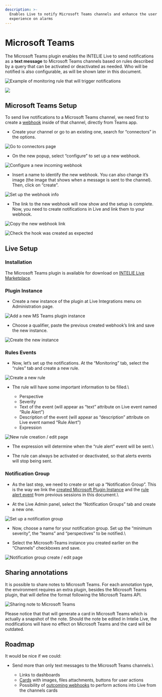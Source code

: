 ```yaml
---
description: >-
  Enables Live to notify Microsoft Teams channels and enhance the user
  experience on alarms
---
```


# Microsoft Teams

The Microsoft Teams plugin enables the INTELIE Live to send notifications as a **text message** to Microsoft Teams channels based on rules described by a query that can be activated or deactivated as needed. Who will be notified is also configurable, as will be shown later in this document.

![Example of monitoring rule that will trigger notifications](<../.gitbook/assets/image (160).png>)

![](<../.gitbook/assets/image (59).png>)

## Microsoft Teams Setup

To send live notifications to a Microsoft Teams channel, we need first to create a [webhook](https://docs.microsoft.com/en-us/microsoftteams/platform/webhooks-and-connectors/how-to/connectors-using#setting-up-a-custom-incoming-webhook) inside of that channel, directly from Teams app.

* Create your channel or go to an existing one, search for “connectors” in the options.

![Go to connectors page](<../.gitbook/assets/image (35).png>)

* On the new popup, select “configure” to set up a new webhook.

![Configure a new incoming webhook](<../.gitbook/assets/image (170).png>)

* Insert a name to identify the new webhook. You can also change it’s image (the image that shows when a message is sent to the channel). Then, click on “create”.

![Set up the webhook info](<../.gitbook/assets/image (13) (1).png>)

* The link to the new webhook will now show and the setup is complete. Now, you need to create notifications in Live and link them to your webhook.

![Copy the new webhook link](<../.gitbook/assets/image (132).png>)

![Check the hook was created as expected](<../.gitbook/assets/image (110).png>)

## Live Setup

### Installation

The Microsoft Teams plugin is available for download on [INTELIE Live Marketplace](https://marketplace.intelie.com/artifact/plugin-microsoft-teams).

### Plugin Instance

* Create a new instance of the plugin at Live Integrations menu on Administration page.

![Add a new MS Teams plugin instance](<../.gitbook/assets/image (43).png>)

* Choose a qualifier, paste the previous created webhook’s link and save the new instance.

![Create the new instance](<../.gitbook/assets/image (121).png>)

### Rules Events

* Now, let’s set up the notifications. At the “Monitoring” tab, select the “rules” tab and create a new rule.

![Create a new rule](<../.gitbook/assets/image (137).png>)

* The rule will have some important information to be filled.\

  * Perspective
  * Severity
  * Text of the event (will appear as “text” attribute on Live event named “Rule Alert”)
  * Description of the event (will appear as “description” attribute on Live event named “Rule Alert”)
  * Expression

![New rule creation / edit page](../.gitbook/assets/10.png)

* The expression will determine when the “rule alert” event will be sent.\

* The rule can always be activated or deactivated, so that alerts events will stop being sent.

### Notification Group

* As the last step, we need to create or set up a “Notification Group”. This is the way we link the [created Microsoft Plugin Instance](microsoft-teams.md#plugin-instance) and the [rule alert event](microsoft-teams.md#rules-events) from previous sessions in this document.\

* At the Live Admin panel, select the “Notification Groups” tab and create a new one.

![Set up a notification group](<../.gitbook/assets/image (174).png>)

* Now, choose a name for your notification group. Set up the “minimum severity”, the “teams” and “perspectives” to be notified.\

* Select the Microsoft-Teams instance you created earlier on the “Channels” checkboxes and save.

![Notification group create / edit page](../.gitbook/assets/12.png)

## Sharing annotations

It is possible to share notes to Microsoft Teams. For each annotation type, the environment requires an extra plugin, besides the Microsoft Teams plugin, that will define the format following the Microsoft Teams API.

![Sharing note to Microsoft Teams](<../.gitbook/assets/image (159).png>)

Please notice that that will generate a card in Microsoft Teams which is actually a snapshot of the note. Should the note be edited in Intelie Live, the modifications will have no effect on Microsoft Teams and the card will be outdated.

## Roadmap

It would be nice if we could:

* Send more than only text messages to the Microsoft Teams channels.\

  * Links to dashboards
  * [Cards](https://docs.microsoft.com/en-us/azure/bot-service/rest-api/bot-framework-rest-connector-add-rich-cards?view=azure-bot-service-4.0#types-of-rich-cards) with images, files attachments, buttons for user actions
  * Possibility of [outcoming webhooks](https://docs.microsoft.com/en-us/microsoftteams/platform/webhooks-and-connectors/how-to/add-outgoing-webhook) to perform actions into Live from the channels cards
